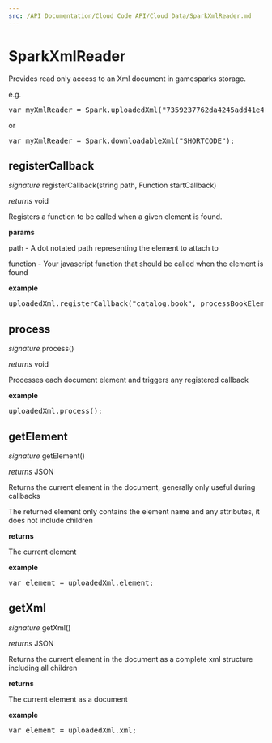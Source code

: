 ```yaml
---
src: /API Documentation/Cloud Code API/Cloud Data/SparkXmlReader.md
---
```


# SparkXmlReader

Provides read only access to an Xml document in gamesparks storage.

e.g.

<pre rel="highlighter" code-brush="js" contenteditable="false">var myXmlReader = Spark.uploadedXml("7359237762da4245add41e44bc994cdd");</pre>

or

<pre rel="highlighter" code-brush="js" contenteditable="false">var myXmlReader = Spark.downloadableXml("SHORTCODE");</pre>


## registerCallback
_signature_ registerCallback(string path, Function startCallback)</p>
_returns_ void</p>

Registers a function to be called when a given element is found.

<b>params</b>

path - A dot notated path representing the element to attach to

function - Your javascript function that should be called when the element is found

<b>example</b>

<pre rel="highlighter" code-brush="js" contenteditable="false">uploadedXml.registerCallback("catalog.book", processBookElement);</pre>

## process
_signature_ process()</p>
_returns_ void</p>

Processes each document element and triggers any registered callback

<b>example</b>

<pre rel="highlighter" code-brush="js" contenteditable="false">uploadedXml.process();</pre>

## getElement
_signature_ getElement()</p>
_returns_ JSON</p>

Returns the current element in the document, generally only useful during callbacks

The returned element only contains the element name and any attributes, it does not include children

<b>returns</b>

The current element

<b>example</b>

<pre rel="highlighter" code-brush="js" contenteditable="false">var element = uploadedXml.element;</pre>

## getXml
_signature_ getXml()</p>
_returns_ JSON</p>

Returns the current element in the document as a complete xml structure including all children

<b>returns</b>

The current element as a document

<b>example</b>

<pre rel="highlighter" code-brush="js" contenteditable="false">var element = uploadedXml.xml;</pre>

